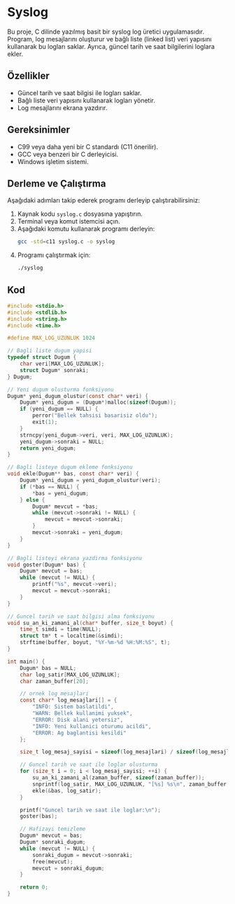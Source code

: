 # Syslog

Bu proje, C dilinde yazılmış basit bir syslog log üretici uygulamasıdır. Program, log mesajlarını oluşturur ve bağlı liste (linked list) veri yapısını kullanarak bu logları saklar. Ayrıca, güncel tarih ve saat bilgilerini loglara ekler.

## Özellikler

- Güncel tarih ve saat bilgisi ile logları saklar.
- Bağlı liste veri yapısını kullanarak logları yönetir.
- Log mesajlarını ekrana yazdırır.

## Gereksinimler

- C99 veya daha yeni bir C standardı (C11 önerilir).
- GCC veya benzeri bir C derleyicisi.
- Windows işletim sistemi.

## Derleme ve Çalıştırma

Aşağıdaki adımları takip ederek programı derleyip çalıştırabilirsiniz:

1. Kaynak kodu `syslog.c` dosyasına yapıştırın.
2. Terminal veya komut istemcisi açın.
3. Aşağıdaki komutu kullanarak programı derleyin:
    ```sh
    gcc -std=c11 syslog.c -o syslog
    ```
4. Programı çalıştırmak için:
    ```sh
    ./syslog
    ```

## Kod

```c
#include <stdio.h>
#include <stdlib.h>
#include <string.h>
#include <time.h>

#define MAX_LOG_UZUNLUK 1024

// Bagli liste dugum yapisi
typedef struct Dugum {
    char veri[MAX_LOG_UZUNLUK];
    struct Dugum* sonraki;
} Dugum;

// Yeni dugum olusturma fonksiyonu
Dugum* yeni_dugum_olustur(const char* veri) {
    Dugum* yeni_dugum = (Dugum*)malloc(sizeof(Dugum));
    if (yeni_dugum == NULL) {
        perror("Bellek tahsisi basarisiz oldu");
        exit(1);
    }
    strncpy(yeni_dugum->veri, veri, MAX_LOG_UZUNLUK);
    yeni_dugum->sonraki = NULL;
    return yeni_dugum;
}

// Bagli listeye dugum ekleme fonksiyonu
void ekle(Dugum** bas, const char* veri) {
    Dugum* yeni_dugum = yeni_dugum_olustur(veri);
    if (*bas == NULL) {
        *bas = yeni_dugum;
    } else {
        Dugum* mevcut = *bas;
        while (mevcut->sonraki != NULL) {
            mevcut = mevcut->sonraki;
        }
        mevcut->sonraki = yeni_dugum;
    }
}

// Bagli listeyi ekrana yazdirma fonksiyonu
void goster(Dugum* bas) {
    Dugum* mevcut = bas;
    while (mevcut != NULL) {
        printf("%s", mevcut->veri);
        mevcut = mevcut->sonraki;
    }
}

// Guncel tarih ve saat bilgisi alma fonksiyonu
void su_an_ki_zamani_al(char* buffer, size_t boyut) {
    time_t simdi = time(NULL);
    struct tm* t = localtime(&simdi);
    strftime(buffer, boyut, "%Y-%m-%d %H:%M:%S", t);
}

int main() {
    Dugum* bas = NULL;
    char log_satir[MAX_LOG_UZUNLUK];
    char zaman_buffer[20];

    // ornek log mesajlari
    const char* log_mesajlari[] = {
        "INFO: Sistem baslatildi",
        "WARN: Bellek kullanimi yuksek",
        "ERROR: Disk alani yetersiz",
        "INFO: Yeni kullanici oturumu acildi",
        "ERROR: Ag baglantisi kesildi"
    };

    size_t log_mesaj_sayisi = sizeof(log_mesajlari) / sizeof(log_mesajlari[0]);

    // Guncel tarih ve saat ile loglar olusturma
    for (size_t i = 0; i < log_mesaj_sayisi; ++i) {
        su_an_ki_zamani_al(zaman_buffer, sizeof(zaman_buffer));
        snprintf(log_satir, MAX_LOG_UZUNLUK, "[%s] %s\n", zaman_buffer, log_mesajlari[i]);
        ekle(&bas, log_satir);
    }

    printf("Guncel tarih ve saat ile loglar:\n");
    goster(bas);

    // Hafizayi temizleme
    Dugum* mevcut = bas;
    Dugum* sonraki_dugum;
    while (mevcut != NULL) {
        sonraki_dugum = mevcut->sonraki;
        free(mevcut);
        mevcut = sonraki_dugum;
    }

    return 0;
}

 

